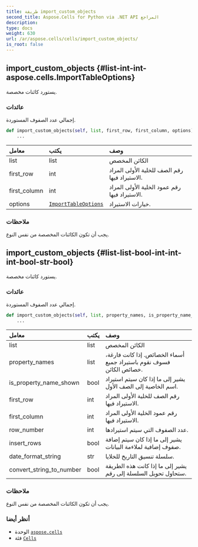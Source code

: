 ```yaml
---
title: طريقة import_custom_objects
second_title: Aspose.Cells for Python via .NET API المراجع
description:
type: docs
weight: 630
url: /ar/aspose.cells/cells/import_custom_objects/
is_root: false
---
```

##  import_custom_objects {#list-int-int-aspose.cells.ImportTableOptions}
يستورد كائنات مخصصة.


###  عائدات

إجمالي عدد الصفوف المستوردة.


```python
def import_custom_objects(self, list, first_row, first_column, options):
    ...
```


| معامل| يكتب| وصف|
| :- | :- | :- |
| list | list | الكائن المخصص|
| first_row | int | رقم الصف للخلية الأولى المراد الاستيراد فيها.|
| first_column | int | رقم عمود الخلية الأولى المراد الاستيراد فيها.|
| options | [`ImportTableOptions`](/cells/python-net/ar/aspose.cells/importtableoptions) | خيارات الاستيراد.|
###  ملاحظات

يجب أن تكون الكائنات المخصصة من نفس النوع.

##  import_custom_objects {#list-list-bool-int-int-int-bool-str-bool}

يستورد كائنات مخصصة.


###  عائدات

إجمالي عدد الصفوف المستوردة.


```python
def import_custom_objects(self, list, property_names, is_property_name_shown, first_row, first_column, row_number, insert_rows, date_format_string, convert_string_to_number):
    ...
```


| معامل| يكتب| وصف|
| :- | :- | :- |
| list | list | الكائن المخصص|
| property_names | list | أسماء الخصائص. إذا كانت فارغة، فسوف نقوم باستيراد جميع خصائص الكائن.|
| is_property_name_shown | bool | يشير إلى ما إذا كان سيتم استيراد اسم الخاصية إلى الصف الأول.|
| first_row | int | رقم الصف للخلية الأولى المراد الاستيراد فيها.|
| first_column | int | رقم عمود الخلية الأولى المراد الاستيراد فيها.|
| row_number | int | عدد الصفوف التي سيتم استيرادها.|
| insert_rows | bool | يشير إلى ما إذا كان سيتم إضافة صفوف إضافية لملاءمة البيانات.|
| date_format_string | str | سلسلة تنسيق التاريخ للخلايا.|
| convert_string_to_number | bool | يشير إلى ما إذا كانت هذه الطريقة ستحاول تحويل السلسلة إلى رقم.|
###  ملاحظات

يجب أن تكون الكائنات المخصصة من نفس النوع.


###  أنظر أيضا

* الوحدة [`aspose.cells`](../../)
* فئة [`Cells`](/cells/python-net/ar/aspose.cells/cells)
